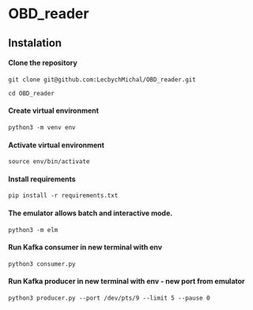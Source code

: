 # OBD_reader
## Instalation
#### Clone the repository
```
git clone git@github.com:LecbychMichal/OBD_reader.git
```
```
cd OBD_reader
```
#### Create virtual environment
```
python3 -m venv env
```
#### Activate virtual environment
```
source env/bin/activate
```
#### Install requirements
```
pip install -r requirements.txt
```
#### The emulator allows batch and interactive mode.
```
python3 -m elm
```
#### Run Kafka consumer in new terminal with env
```
python3 consumer.py
```
#### Run Kafka producer in new terminal with env - new port from emulator
```
python3 producer.py --port /dev/pts/9 --limit 5 --pause 0
```
